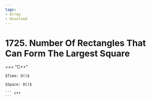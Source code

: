 ```yaml
---
tags:
- Array
- Unsolved
---
```



# 1725. Number Of Rectangles That Can Form The Largest Square

=== "C++"

    $Time: O()$

    $Space: O()$

    ``` c++
    ```